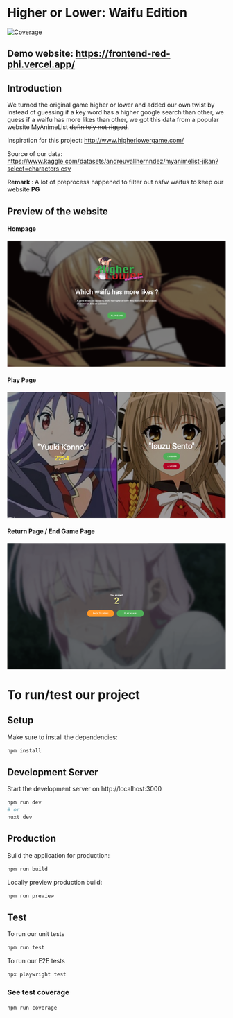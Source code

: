 # Higher or Lower: Waifu Edition

[![Coverage](https://sonarcloud.io/api/project_badges/measure?project=WAIFU-ENJOYERS_frontend&metric=coverage)](https://sonarcloud.io/summary/new_code?id=WAIFU-ENJOYERS_frontend)

## Demo website: https://frontend-red-phi.vercel.app/

## Introduction

We turned the original game higher or lower and added our own twist by instead of guessing if a key word has a higher google search than other, we guess if a waifu has more likes than other, we got this data from a popular website MyAnimeList ~~definitely not rigged~~.

Inspiration for this project: http://www.higherlowergame.com/

Source of our data: https://www.kaggle.com/datasets/andreuvallhernndez/myanimelist-jikan?select=characters.csv

<b> Remark </b>: A lot of preprocess happened to filter out nsfw waifus to keep our website <b> PG </b>

## Preview of the website

#### Hompage

![homepage](/assets/home-page.png)

#### Play Page

![homepage](/assets/play-page.png)

#### Return Page / End Game Page

![homepage](/assets/end-page.png)

# To run/test our project

## Setup

Make sure to install the dependencies:

```bash
npm install
```

## Development Server

Start the development server on http://localhost:3000

```bash
npm run dev
# or
nuxt dev
```

## Production

Build the application for production:

```bash
npm run build
```

Locally preview production build:

```bash
npm run preview
```

## Test

To run our unit tests

```bash
npm run test
```

To run our E2E tests

```bash
npx playwright test
```

### See test coverage

```
npm run coverage
```
